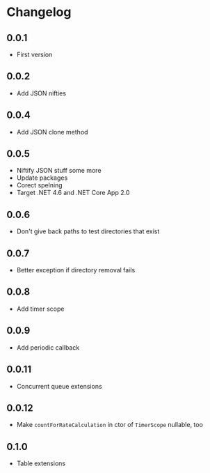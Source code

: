 # Changelog

## 0.0.1
* First version

## 0.0.2
* Add JSON nifties

## 0.0.4
* Add JSON clone method

## 0.0.5
* Niftify JSON stuff some more
* Update packages
* Corect spelning
* Target .NET 4.6 and .NET Core App 2.0

## 0.0.6
* Don't give back paths to test directories that exist

## 0.0.7
* Better exception if directory removal fails

## 0.0.8
* Add timer scope

## 0.0.9
* Add periodic callback

## 0.0.11
* Concurrent queue extensions

## 0.0.12
* Make `countForRateCalculation` in ctor of `TimerScope` nullable, too

## 0.1.0
* Table extensions